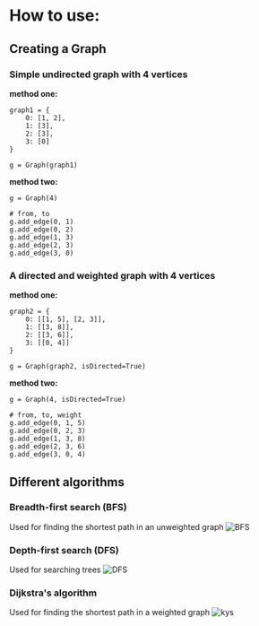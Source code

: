 # How to use:

## Creating a Graph

### Simple undirected graph with 4 vertices
**method one:**
```
graph1 = {
    0: [1, 2],
    1: [3],
    2: [3],
    3: [0]
}

g = Graph(graph1)
```
**method two:**
```
g = Graph(4)

# from, to
g.add_edge(0, 1)
g.add_edge(0, 2)
g.add_edge(1, 3)
g.add_edge(2, 3)
g.add_edge(3, 0)
```

### A directed and weighted graph with 4 vertices
**method one:**
```
graph2 = {
    0: [[1, 5], [2, 3]],
    1: [[3, 8]],
    2: [[3, 6]],
    3: [[0, 4]]
}

g = Graph(graph2, isDirected=True)
```
**method two:**
```
g = Graph(4, isDirected=True)

# from, to, weight
g.add_edge(0, 1, 5)
g.add_edge(0, 2, 3)
g.add_edge(1, 3, 8)
g.add_edge(2, 3, 6)
g.add_edge(3, 0, 4)
```

## Different algorithms

### Breadth-first search (BFS)
Used for finding the shortest path in an unweighted graph
![BFS](https://upload.wikimedia.org/wikipedia/commons/4/46/Animated_BFS.gif)

### Depth-first search (DFS)
Used for searching trees
![DFS](https://upload.wikimedia.org/wikipedia/commons/7/7f/Depth-First-Search.gif)

### Dijkstra's algorithm
Used for finding the shortest path in a weighted graph
![kys](https://upload.wikimedia.org/wikipedia/commons/5/57/Dijkstra_Animation.gif)